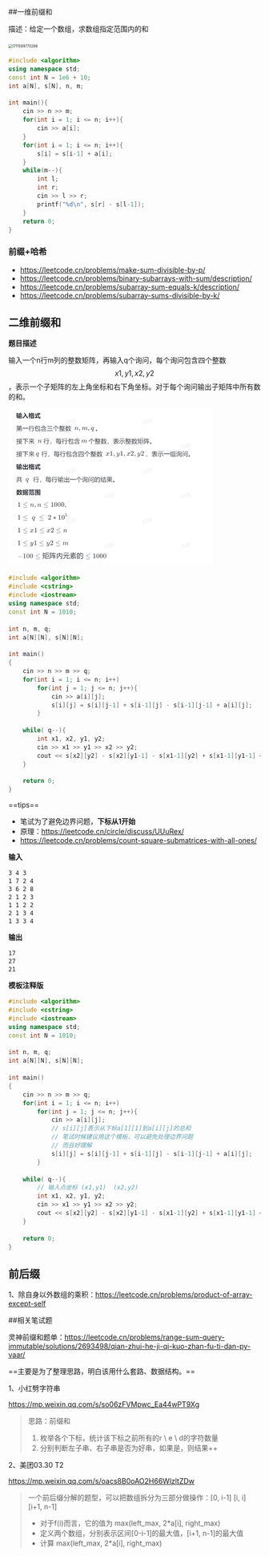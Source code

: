 ##一维前缀和

描述：给定一个数组，求数组指定范围内的和

<img src="E:\master2\coding_notes\DSA\algorithm_prefix.assets\1711589770286.png" alt="1711589770286" style="zoom: 50%;" />

```C++
#include <algorithm>
using namespace std;
const int N = 1e6 + 10;
int a[N], s[N], n, m;

int main(){
    cin >> n >> m;
    for(int i = 1; i <= n; i++){
        cin >> a[i];
    }
    for(int i = 1; i <= n; i++){
        s[i] = s[i-1] + a[i];
    }
    while(m--){
        int l;
        int r;
        cin >> l >> r;
        printf("%d\n", s[r] - s[l-1]);
    }
    return 0;
}
```

### 前缀+哈希

- https://leetcode.cn/problems/make-sum-divisible-by-p/
- https://leetcode.cn/problems/binary-subarrays-with-sum/description/
- https://leetcode.cn/problems/subarray-sum-equals-k/description/
- https://leetcode.cn/problems/subarray-sums-divisible-by-k/



## 二维前缀和

**题目描述**

输入一个n行m列的整数矩阵，再输入q个询问，每个询问包含四个整数 $$x1,y1,x2,y2$$，表示一个子矩阵的左上角坐标和右下角坐标。对于每个询问输出子矩阵中所有数的和。

<img src=".\algorithm_prefix.assets\1711590074197.png" alt="1711590074197" style="zoom:50%;" />

```C++
#include <algorithm>
#include <cstring>
#include <iostream>
using namespace std;
const int N = 1010;

int n, m, q;
int a[N][N], s[N][N];

int main()
{
    cin >> n >> m >> q;
    for(int i = 1; i <= n; i++)
        for(int j = 1; j <= n; j++){
            cin >> a[i][j];
            s[i][j] = s[i][j-1] + s[i-1][j] - s[i-1][j-1] + a[i][j];
        }
    
    while( q--){
        int x1, x2, y1, y2;
        cin >> x1 >> y1 >> x2 >> y2;
        cout << s[x2][y2] - s[x2][y1-1] - s[x1-1][y2] + s[x1-1][y1-1] << endl;
    }
        
    return 0;
}
```

==tips==

- 笔试为了避免边界问题，**下标从1开始**
- 原理：https://leetcode.cn/circle/discuss/UUuRex/
- https://leetcode.cn/problems/count-square-submatrices-with-all-ones/

**输入**

```
3 4 3
1 7 2 4
3 6 2 8
2 1 2 3
1 1 2 2
2 1 3 4
1 3 3 4
```

**输出**

```
17
27
21
```

**模板注释版**

```C++
#include <algorithm>
#include <cstring>
#include <iostream>
using namespace std;
const int N = 1010;

int n, m, q;
int a[N][N], s[N][N];

int main()
{
    cin >> n >> m >> q;
    for(int i = 1; i <= n; i++)
        for(int j = 1; j <= n; j++){
            cin >> a[i][j];
            // s[i][j]表示从下标a[1][1]到a[i][j]的总和
            // 笔试时候建议用这个模板，可以避免处理边界问题
            // 而且好理解
            s[i][j] = s[i][j-1] + s[i-1][j] - s[i-1][j-1] + a[i][j];
        }
    
    while( q--){
        // 输入点坐标 (x1,y1)  (x2,y2)
        int x1, x2, y1, y2; 
        cin >> x1 >> y1 >> x2 >> y2;
        cout << s[x2][y2] - s[x2][y1-1] - s[x1-1][y2] + s[x1-1][y1-1] << endl;
    }
        
    return 0;
}
```



## 前后缀

1、除自身以外数组的乘积：https://leetcode.cn/problems/product-of-array-except-self











##相关笔试题

灵神前缀和题单：https://leetcode.cn/problems/range-sum-query-immutable/solutions/2693498/qian-zhui-he-ji-qi-kuo-zhan-fu-ti-dan-py-vaar/

==主要是为了整理思路，明白该用什么套路、数据结构。==

1、小红劈字符串

https://mp.weixin.qq.com/s/so06zFVMpwc_Ea44wPT9Xg

> 思路：前缀和
>
> 1. 枚举各个下标，统计该下标之前所有的r \ e \ d的字符数量
> 2. 分别判断左子串、右子串是否为好串，如果是，则结果++



2、美团03.30 T2

https://mp.weixin.qq.com/s/oacs8B0oAO2H66WlzltZDw

> 一个前后缀分解的题型，可以把数组拆分为三部分做操作：[0, i-1] [i, i] [i+1, n-1]
>
> - 对于f(i)而言，它的值为   max(left_max, 2*a[i], right_max)
> - 定义两个数组，分别表示区间[0-i-1]的最大值，[i+1, n-1]的最大值
> - 计算 max(left_max, 2*a[i], right_max)















